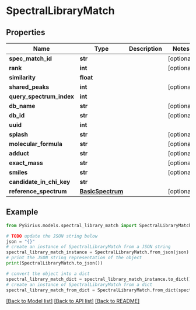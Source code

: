 # SpectralLibraryMatch


## Properties

Name | Type | Description | Notes
------------ | ------------- | ------------- | -------------
**spec_match_id** | **str** |  | [optional] 
**rank** | **int** |  | [optional] 
**similarity** | **float** |  | 
**shared_peaks** | **int** |  | [optional] 
**query_spectrum_index** | **int** |  | 
**db_name** | **str** |  | [optional] 
**db_id** | **str** |  | [optional] 
**uuid** | **int** |  | 
**splash** | **str** |  | [optional] 
**molecular_formula** | **str** |  | [optional] 
**adduct** | **str** |  | [optional] 
**exact_mass** | **str** |  | [optional] 
**smiles** | **str** |  | [optional] 
**candidate_in_chi_key** | **str** |  | 
**reference_spectrum** | [**BasicSpectrum**](BasicSpectrum.md) |  | [optional] 

## Example

```python
from PySirius.models.spectral_library_match import SpectralLibraryMatch

# TODO update the JSON string below
json = "{}"
# create an instance of SpectralLibraryMatch from a JSON string
spectral_library_match_instance = SpectralLibraryMatch.from_json(json)
# print the JSON string representation of the object
print(SpectralLibraryMatch.to_json())

# convert the object into a dict
spectral_library_match_dict = spectral_library_match_instance.to_dict()
# create an instance of SpectralLibraryMatch from a dict
spectral_library_match_from_dict = SpectralLibraryMatch.from_dict(spectral_library_match_dict)
```
[[Back to Model list]](../README.md#documentation-for-models) [[Back to API list]](../README.md#documentation-for-api-endpoints) [[Back to README]](../README.md)


